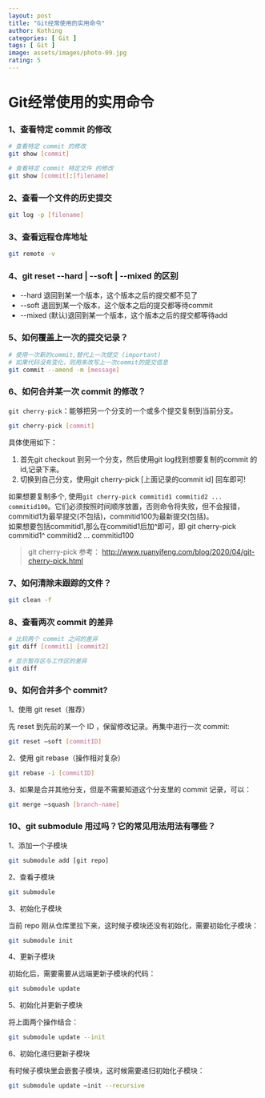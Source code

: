 ```yaml
---
layout: post
title: "Git经常使用的实用命令"
author: Kothing
categories: [ Git ]
tags: [ Git ]
image: assets/images/photo-09.jpg
rating: 5
---
```


# Git经常使用的实用命令

### 1、查看特定 commit 的修改

```bash
# 查看特定 commit 的修改
git show [commit]

# 查看特定 commit 特定文件 的修改
git show [commit]:[filename]
```

### 2、查看一个文件的历史提交

```bash
git log -p [filename]
```

### 3、查看远程仓库地址

```bash
git remote -v
```

### 4、git reset --hard  | --soft | --mixed 的区别

- --hard 退回到某一个版本，这个版本之后的提交都不见了
- --soft  退回到某一个版本，这个版本之后的提交都等待commit
- --mixed (默认)退回到某一个版本，这个版本之后的提交都等待add

### 5、如何覆盖上一次的提交记录？

```bash
# 使用一次新的commit,替代上一次提交 (important)
# 如果代码没有变化，则用来改写上一次commit的提交信息
git commit --amend -m [message]
```

### 6、如何合并某一次 commit 的修改？
`git cherry-pick`：能够把另一个分支的一个或多个提交复制到当前分支。

```bash
git cherry-pick [commit]
```
具体使用如下：  

1. 首先git checkout 到另一个分支，然后使用git log找到想要复制的commit 的id,记录下来。
2. 切换到自己分支，使用git cherry-pick  [上面记录的commit id]  回车即可!

如果想要复制多个, 使用`git cherry-pick commitid1 commitid2 ... commitid100`。它们必须按照时间顺序放置，否则命令将失败，但不会报错，commitid1为最早提交(不包括)，commitid100为最新提交(包括)。  
如果想要包括commitid1,那么在commitid1后加^即可，即 git cherry-pick commitid1^ commitid2 ... commitid100

> git cherry-pick 参考： http://www.ruanyifeng.com/blog/2020/04/git-cherry-pick.html

### 7、如何清除未跟踪的文件？

```bash
git clean -f
```

### 8、查看两次 commit 的差异

```bash
# 比较两个 commit 之间的差异
git diff [commit1] [commit2]

# 显示暂存区与工作区的差异
git diff
```

### 9、如何合并多个 commit?

1、使用 git reset（推荐）

先 reset 到先前的某一个 ID ，保留修改记录。再集中进行一次 commit:

```bash
git reset —soft [commitID]
```

2、使用 git rebase（操作相对复杂）

```bash
git rebase -i [commitID]
```

3、如果是合并其他分支，但是不需要知道这个分支里的 commit 记录，可以：

```bash
git merge —squash [branch-name]
```

### 10、git submodule 用过吗？它的常见用法用法有哪些？

1、添加一个子模块

```bash
git submodule add [git repo]
```

2、查看子模块

```bash
git submodule
```

3、初始化子模块

当前 repo 刚从仓库里拉下来，这时候子模块还没有初始化，需要初始化子模块：

```bash
git submodule init
```

4、更新子模块

初始化后，需要需要从远端更新子模块的代码：

```bash
git submodule update
```

5、初始化并更新子模块

将上面两个操作结合：

```bash
git submodule update --init
```

6、初始化递归更新子模块

有时候子模块里会嵌套子模块，这时候需要递归初始化子模块：

```bash
git submodule update —init --recursive
```
